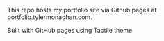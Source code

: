 This repo hosts my portfolio site via Github pages at portfolio.tylermonaghan.com.

Built with GitHub pages using Tactile theme.
